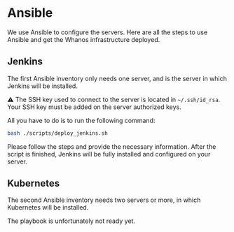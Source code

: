 # Ansible

We use Ansible to configure the servers. Here are all the steps to use Ansible and get the Whanos infrastructure deployed.

## Jenkins

The first Ansible inventory only needs one server, and is the server in which Jenkins will be installed.

:warning: The SSH key used to connect to the server is located in `~/.ssh/id_rsa`.
Your SSH key must be added on the server authorized keys.

All you have to do is to run the following command:

```bash
bash ./scripts/deploy_jenkins.sh
```

Please follow the steps and provide the necessary information.
After the script is finished, Jenkins will be fully installed and configured on your server.

## Kubernetes

The second Ansible inventory needs two servers or more, in which Kubernetes will be installed.

The playbook is unfortunately not ready yet.
